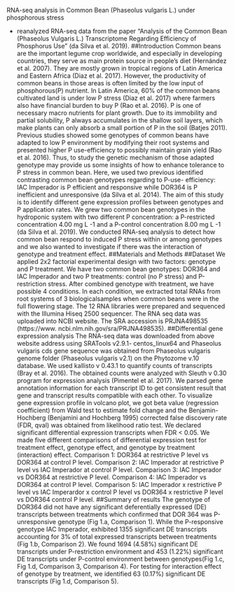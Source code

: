 RNA-seq analysis in Common Bean (Phaseolus vulgaris L.) under phosphorous stress
- reanalyzed RNA-seq data from the paper “Analysis of the Common Bean (Phaseolus
Vulgaris L.) Transcriptome Regarding Efficiency of Phosphorus Use” (da Silva et al. 2019).
##Introduction
Common beans are the important legume crop worldwide, and especially in developing countries,
they serve as main protein source in people’s diet (Hernández et al. 2007). They are mostly
grown in tropical regions of Latin America and Eastern Africa (Diaz et al. 2017). However, the
productivity of common beans in those areas is often limited by the low input of phosphorous(P)
nutrient. In Latin America, 60% of the common beans cultivated land is under low P stress (Diaz
et al. 2017) where farmers also have financial burden to buy P (Rao et al. 2016). P is one of
necessary macro nutrients for plant growth. Due to its immobility and partial solubility, P always
accumulates in the shallow soil layers, which make plants can only absorb a small portion of P in
the soil (Batjes 2011). Previous studies showed some genotypes of common beans have adapted
to low P environment by modifying their root systems and presented higher P use-efficiency to
possibly maintain grain yield (Rao et al. 2016). Thus, to study the genetic mechanism of those
adapted genotype may provide us some insights of how to enhance tolerance to P stress in
common bean.
Here, we used two previous identified contrasting common bean genotypes regarding to P-use-
efficiency: IAC Imperador is P efficient and responsive while DOR364 is P inefficient and
unresponsive (da Silva et al. 2014). The aim of this study is to identify different gene expression
profiles between genotypes and P application rates. We grew two common bean genotypes in the
hydroponic system with two different P concentration: a P-restricted concentration 4.00 mg L -1
and a P-control concentration 8.00 mg L -1 (da Silva et al. 2019). We conducted RNA-seq analysis
to detect how common bean respond to induced P stress within or among genotypes and we also
wanted to investigate if there was the interaction of genotype and treatment effect.
##Materials and Methods
##Dataset
We applied 2x2 factorial experimental design with two factors: genotype and P treatment. We
have two common bean genotypes: DOR364 and IAC Imperador and two P treatments: control
(no P stress) and P-restriction stress. After combined genotype with treatment, we have possible
4 conditions. In each condition, we extracted total RNAs from root systems of 3 biologicalsamples when common beans were in the full flowering stage. The 12 RNA libraries were
prepared and sequenced with the Illumina Hiseq 2500 sequencer. The RNA seq data was
uploaded into NCBI website. The SRA accession is PRJNA498535 (https://www.
ncbi.nlm.nih.gov/sra/PRJNA498535).
##Differential gene expression analysis
The RNA-seq data was downloaded from above website address using SRATools v2.9.1-
centos_linux64 and Phaseolus vulgaris cds gene sequence was obtained from Phaseolus vulgaris
genome folder (Phaseolus vulgaris v2.1) on the Phytozome v.10 database. We used kallisto v
0.43.1 to quantify counts of transcripts (Bray et al. 2016). The obtained counts were analyzed
with Sleuth v 0.30 program for expression analysis (Pimentel et al. 2017). We parsed gene
annotation information for each transcript ID to get consistent result that gene and transcript
results compatible with each other. To visualize gene expression profile in volcano plot, we got
beta value (regression coefficient) from Wald test to estimate fold change and the Benjamin-
Hochberg (Benjamini and Hochberg 1995) corrected false discovery rate (FDR, qval) was
obtained from likelihood ratio test. We declared significant differential expression transcripts
when FDR < 0.05.
We made five different comparisons of differential expression test for treatment effect, genotype
effect, and genotype by treatment (interaction) effect. Comparison 1: DOR364 at restrictive P
level vs DOR364 at control P level. Comparison 2: IAC Imperador at restrictive P level vs IAC
Imperador at control P level. Comparison 3: IAC Imperador vs DOR364 at restrictive P level.
Comparison 4: IAC Imperador vs DOR364 at control P level. Comparison 5: IAC Imperador x
restrictive P level vs IAC Imperardor x control P level vs DOR364 x restrictive P level vs
DOR364 control P level.
##Summary of results 
The genotype of DOR364 did not have any significant deferentially expressed (DE) transcripts between treatments which confirmed that DOR 364 was P-unresponsive genotype (Fig 1.a, Comparison 1). While the P-responsive genotype IAC Imperador, exhibited 1355 significant DE transcripts accounting for 3% of total expressed transcripts between treatments (Fig 1.b, Comparison 2). We found 1694 (4.58%) significant DE transcripts under P-restriction environment and 453 (1.22%)  significant DE transcripts under P-control environment between genotypes(Fig 1.c, Fig 1.d, Comparison 3, Comparison 4). For testing for interaction effect of genotype by treatment, we identified 63 (0.17%) significant DE transcripts (Fig 1.d, Comparison 5). 


